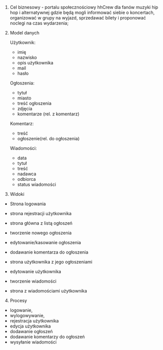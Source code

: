 1. Cel biznesowy - portalu społecznościowy hhCrew dla fanów muzyki hip hop i alternatywnej gdzie będą mogli informować siebie o koncertach, organizować w grupy na wyjazd, sprzedawać bilety i proponować noclegi na czas wydarzenia;




2. Model danych 

    Użytkownik:
    - imię
    - nazwisko
    - opis użytkownika
    - mail
    - hasło

    Ogłoszenia:
    - tytuł
    - miasto
    - treść ogłoszenia
    - zdjęcia
    - komentarze (rel. z komentarz)

    Komentarz:
    - treść
    - ogłoszenie(rel. do ogłoszenia)

    Wiadomości:
    - data
    - tytuł
    - treść
    - nadawca
    - odbiorca
    - status wiadomości



3. Widoki
  - Strona logowania
  - strona rejestracji użytkownika
  - strona główna z listą ogłoszeń

  - tworzenie nowego ogłoszenia
  - edytowanie/kasowanie ogłoszenia

  - dodawanie komentarza do ogłoszenia

  - strona użytkownika z jego ogłoszeniami
  - edytowanie użytkownika
  - tworzenie wiadomości
  - strona z wiadomościami użytkownika



4. Procesy

  - logowanie,
  - wylogowywanie,
  - rejestracja użytkownika 
  - edycja użytkownika
  - dodawanie ogłoszeń
  - dodawanie komentarzy do ogłoszeń
  - wysyłanie wiadomości
